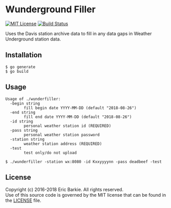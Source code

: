 # Wunderground Filler

[![MIT License](https://img.shields.io/badge/license-MIT-blue.svg?style=flat)](http://choosealicense.com/licenses/mit/)
[![Build Status](https://travis-ci.org/ebarkie/wunderfiller.svg?branch=master)](https://travis-ci.org/ebarkie/wunderfiller)

Uses the Davis station archive data to fill in any data gaps in Weather
Underground station data.

## Installation

```
$ go generate
$ go build
```

## Usage

```
Usage of ./wunderfiller:
  -begin string
        fill begin date YYYY-MM-DD (default "2018-08-26")
  -end string
        fill end date YYYY-MM-DD (default "2018-08-26")
  -id string
        personal weather station id (REQUIRED)
  -pass string
        personal weather station password
  -station string
        weather station address (REQUIRED)
  -test
        test only/do not upload

$ ./wunderfiller -station wx:8080 -id Kxxyyyynn -pass deadbeef -test
```

## License

Copyright (c) 2016-2018 Eric Barkie. All rights reserved.  
Use of this source code is governed by the MIT license
that can be found in the [LICENSE](LICENSE) file.
